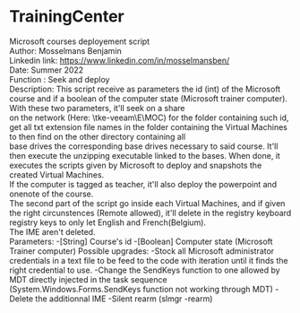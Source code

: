 # TrainingCenter  

Microsoft courses deployement script  
    Author: Mosselmans Benjamin  
    Linkedin link: https://www.linkedin.com/in/mosselmansben/  
    Date: Summer 2022  
    Function : Seek and deploy  
    Description: This script receive as parameters the id (int) of the Microsoft course and if a boolean of the computer state (Microsoft trainer computer). With these       two parameters, it'll seek on a share  
    on the network (Here: \\tke-veeam\E\MOC) for the folder containing such id, get all txt extension file names in the folder containing the Virtual Machines to then       find on the other directory containing all  
    base drives the corresponding base drives necessary to said course. It'll then execute the unzipping executable linked to the bases. When done, it executes the           scripts given by Microsoft to deploy and snapshots the created Virtual Machines.  
    If the computer is tagged as teacher, it'll also deploy the powerpoint and onenote of the course.  
    The second part of the script go inside each Virtual Machines, and if given the right circunstences (Remote allowed), it'll delete in the registry keyboard registry     keys to only let English and French(Belgium).  
    The IME aren't deleted.  
    Parameters: -[String] Course's id
                -[Boolean] Computer state (Microsoft Trainer computer)
    Possible upgrades: -Stock all Microsoft administrator credentials in a text file to be feed to the code with iteration until it finds the right credential to use.
                       -Change the SendKeys function to one allowed by MDT directly injected in the task sequence (System.Windows.Forms.SendKeys function not working                             through MDT)
                       -Delete the additionnal IME
                       -Silent rearm (slmgr -rearm)
